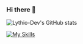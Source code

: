 ### Hi there 👋



![Lythio-Dev's GitHub stats](https://github-readme-stats.vercel.app/api?username=Lythio-Dev&show_icons=true&theme=radical)

[![My Skills](https://skillicons.dev/icons?i=cpp,linux,git,bash,vscode&theme=dark)](https://skillicons.dev)
